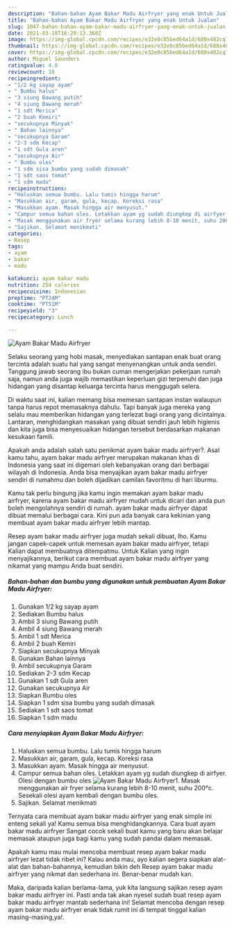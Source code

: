 ```yaml
---
description: "Bahan-bahan Ayam Bakar Madu Airfryer yang enak Untuk Jualan"
title: "Bahan-bahan Ayam Bakar Madu Airfryer yang enak Untuk Jualan"
slug: 1047-bahan-bahan-ayam-bakar-madu-airfryer-yang-enak-untuk-jualan
date: 2021-03-18T16:29:13.360Z
image: https://img-global.cpcdn.com/recipes/e32e0c85bed64a1d/680x482cq70/ayam-bakar-madu-airfryer-foto-resep-utama.jpg
thumbnail: https://img-global.cpcdn.com/recipes/e32e0c85bed64a1d/680x482cq70/ayam-bakar-madu-airfryer-foto-resep-utama.jpg
cover: https://img-global.cpcdn.com/recipes/e32e0c85bed64a1d/680x482cq70/ayam-bakar-madu-airfryer-foto-resep-utama.jpg
author: Miguel Saunders
ratingvalue: 4.8
reviewcount: 10
recipeingredient:
- "1/2 kg sayap ayam"
- " Bumbu halus"
- "3 siung Bawang putih"
- "4 siung Bawang merah"
- "1 sdt Merica"
- "2 buah Kemiri"
- "secukupnya Minyak"
- " Bahan lainnya"
- "secukupnya Garam"
- "2-3 sdm Kecap"
- "1 sdt Gula aren"
- "secukupnya Air"
- " Bumbu oles"
- "1 sdm sisa bumbu yang sudah dimasak"
- "1 sdt saos tomat"
- "1 sdm madu"
recipeinstructions:
- "Haluskan semua bumbu. Lalu tumis hingga harum"
- "Masukkan air, garam, gula, kecap. Koreksi rasa"
- "Masukkan ayam. Masak hingga air menyusut."
- "Campur semua bahan oles. Letakkan ayam yg sudah diungkep di airfyer. Olesi dengan bumbu oles"
- "Masak menggunakan air fryer selama kurang lebih 8-10 menit, suhu 200°c. Sesekali olesi ayam kembali dengan bumbu oles."
- "Sajikan. Selamat menikmati"
categories:
- Resep
tags:
- ayam
- bakar
- madu

katakunci: ayam bakar madu 
nutrition: 254 calories
recipecuisine: Indonesian
preptime: "PT24M"
cooktime: "PT51M"
recipeyield: "3"
recipecategory: Lunch

---
```



![Ayam Bakar Madu Airfryer](https://img-global.cpcdn.com/recipes/e32e0c85bed64a1d/680x482cq70/ayam-bakar-madu-airfryer-foto-resep-utama.jpg)

Selaku seorang yang hobi masak, menyediakan santapan enak buat orang tercinta adalah suatu hal yang sangat menyenangkan untuk anda sendiri. Tanggung jawab seorang ibu bukan cuman mengerjakan pekerjaan rumah saja, namun anda juga wajib memastikan keperluan gizi terpenuhi dan juga hidangan yang disantap keluarga tercinta harus menggugah selera.

Di waktu  saat ini, kalian memang bisa memesan santapan instan walaupun tanpa harus repot memasaknya dahulu. Tapi banyak juga mereka yang selalu mau memberikan hidangan yang terlezat bagi orang yang dicintainya. Lantaran, menghidangkan masakan yang dibuat sendiri jauh lebih higienis dan kita juga bisa menyesuaikan hidangan tersebut berdasarkan makanan kesukaan famili. 



Apakah anda adalah salah satu penikmat ayam bakar madu airfryer?. Asal kamu tahu, ayam bakar madu airfryer merupakan makanan khas di Indonesia yang saat ini digemari oleh kebanyakan orang dari berbagai wilayah di Indonesia. Anda bisa menyajikan ayam bakar madu airfryer sendiri di rumahmu dan boleh dijadikan camilan favoritmu di hari liburmu.

Kamu tak perlu bingung jika kamu ingin memakan ayam bakar madu airfryer, karena ayam bakar madu airfryer mudah untuk dicari dan anda pun boleh mengolahnya sendiri di rumah. ayam bakar madu airfryer dapat dibuat memalui berbagai cara. Kini pun ada banyak cara kekinian yang membuat ayam bakar madu airfryer lebih mantap.

Resep ayam bakar madu airfryer juga mudah sekali dibuat, lho. Kamu jangan capek-capek untuk memesan ayam bakar madu airfryer, tetapi Kalian dapat membuatnya ditempatmu. Untuk Kalian yang ingin menyajikannya, berikut cara membuat ayam bakar madu airfryer yang nikamat yang mampu Anda buat sendiri.

<!--inarticleads1-->

##### Bahan-bahan dan bumbu yang digunakan untuk pembuatan Ayam Bakar Madu Airfryer:

1. Gunakan 1/2 kg sayap ayam
1. Sediakan  Bumbu halus
1. Ambil 3 siung Bawang putih
1. Ambil 4 siung Bawang merah
1. Ambil 1 sdt Merica
1. Ambil 2 buah Kemiri
1. Siapkan secukupnya Minyak
1. Gunakan  Bahan lainnya
1. Ambil secukupnya Garam
1. Sediakan 2-3 sdm Kecap
1. Gunakan 1 sdt Gula aren
1. Gunakan secukupnya Air
1. Siapkan  Bumbu oles
1. Siapkan 1 sdm sisa bumbu yang sudah dimasak
1. Sediakan 1 sdt saos tomat
1. Siapkan 1 sdm madu




<!--inarticleads2-->

##### Cara menyiapkan Ayam Bakar Madu Airfryer:

1. Haluskan semua bumbu. Lalu tumis hingga harum
1. Masukkan air, garam, gula, kecap. Koreksi rasa
1. Masukkan ayam. Masak hingga air menyusut.
1. Campur semua bahan oles. Letakkan ayam yg sudah diungkep di airfyer. Olesi dengan bumbu oles
<img src="//assets-global.cpcdn.com/assets/icons/button_play-2c75c40dde080a61004c1f40b05d8f140eaff45d7e9e6481dc71c63d2e7c4909.png" alt="Ayam Bakar Madu Airfryer">1. Masak menggunakan air fryer selama kurang lebih 8-10 menit, suhu 200°c. Sesekali olesi ayam kembali dengan bumbu oles.
1. Sajikan. Selamat menikmati




Ternyata cara membuat ayam bakar madu airfryer yang enak simple ini enteng sekali ya! Kamu semua bisa menghidangkannya. Cara buat ayam bakar madu airfryer Sangat cocok sekali buat kamu yang baru akan belajar memasak ataupun juga bagi kamu yang sudah pandai dalam memasak.

Apakah kamu mau mulai mencoba membuat resep ayam bakar madu airfryer lezat tidak ribet ini? Kalau anda mau, ayo kalian segera siapkan alat-alat dan bahan-bahannya, kemudian bikin deh Resep ayam bakar madu airfryer yang nikmat dan sederhana ini. Benar-benar mudah kan. 

Maka, daripada kalian berlama-lama, yuk kita langsung sajikan resep ayam bakar madu airfryer ini. Pasti anda tak akan nyesel sudah buat resep ayam bakar madu airfryer mantab sederhana ini! Selamat mencoba dengan resep ayam bakar madu airfryer enak tidak rumit ini di tempat tinggal kalian masing-masing,ya!.

